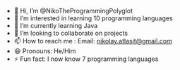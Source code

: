 - 👋 Hi, I’m @NikoTheProgrammingPolyglot
- 👀 I’m interested in learning 10 programming languages
- 🌱 I’m currently learning Java
- 💞️ I’m looking to collaborate on projects
- 📫 How to reach me : Email: nikolay.atlasit@gmail.com
- 😄 Pronouns: He/Him
- ⚡ Fun fact: I now know 7 programming languages
